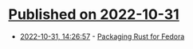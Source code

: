 # [Published on 2022-10-31](index.md)

* [2022-10-31, 14:26:57](https://lobste.rs/s/yko0wa/packaging_rust_for_fedora) - [Packaging Rust for Fedora](https://lwn.net/SubscriberLink/912202/79e7892b07f9350a/)
